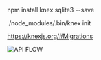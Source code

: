 <!-- sqlite3 lib -->
npm install knex sqlite3 --save 

./node_modules/.bin/knex init

https://knexjs.org/#Migrations


![API FLOW](API/assest)